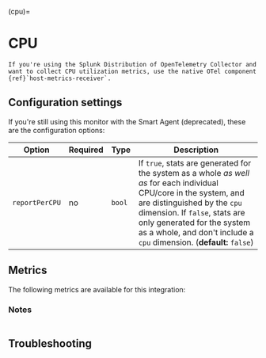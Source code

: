 (cpu)=

# CPU

<meta name="description" content="Use this Splunk Observability Cloud integration for the CPU monitor. See benefits, install, configuration, and metrics">

```{note}
If you're using the Splunk Distribution of OpenTelemetry Collector and want to collect CPU utilization metrics, use the native OTel component {ref}`host-metrics-receiver`.
```

## Configuration settings

If you're still using this monitor with the Smart Agent (deprecated), these are the configuration options:

| Option | Required | Type | Description |
| --- | --- | --- | --- |
| `reportPerCPU` | no | `bool` | If `true`, stats are generated for the system as a whole _as well as_ for each individual CPU/core in the system, and are distinguished by the `cpu` dimension.  If `false`, stats are only generated for the system as a whole, and don't include a `cpu` dimension. (**default:** `false`) |

## Metrics

The following metrics are available for this integration:

<div class="metrics-yaml" url="https://raw.githubusercontent.com/signalfx/signalfx-agent/main/pkg/monitors/cpu/metadata.yaml"></div>

### Notes

```{include} /_includes/metric-defs.md
```

## Troubleshooting

```{include} /_includes/troubleshooting.md
```
